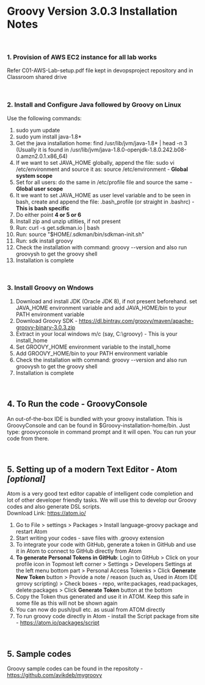 # Groovy Version 3.0.3 Installation Notes

<br>

### 1. Provision of AWS EC2 instance for all lab works
Refer C01-AWS-Lab-setup.pdf file kept in devopsproject repository and in Classroom shared drive

<br>

### 2. Install and Configure Java followed by Groovy on Linux
Use the following commands:
1. sudo yum update
2. sudo yum install java-1.8*
3. Get the java installation home: find /usr/lib/jvm/java-1.8* | head -n 3
   <br>
   (Usually it is found in /usr/lib/jvm/java-1.8.0-openjdk-1.8.0.242.b08-0.amzn2.0.1.x86_64)
4. If we want to set JAVA_HOME globally, append the file: sudo vi /etc/environment  and source it as: source /etc/environment - **Global system scope**
5. Set for all users: do the same in /etc/profile file and source the same - **Global user scope**
6. It we want to set JAVA_HOME as user level variable and to be seen in bash, create and append the file: .bash_profile (or straight in .bashrc) - **This is bash specific**
7. Do either point **4 or 5 or 6**
8. Install zip and unzip utlities, if not present
9. Run: curl -s get.sdkman.io | bash
10. Run: source "$HOME/.sdkman/bin/sdkman-init.sh"
11. Run: sdk install groovy
12. Check the installation with command: groovy --version and also run groovysh to get the groovy shell
13. Installation is complete

<br>

### 3. Install Groovy on Wndows
1. Download and install JDK (Oracle JDK 8), if not present beforehand. set JAVA_HOME environment variable and add JAVA_HOME/bin to your PATH environment variable
2. Download Groovy SDK - https://dl.bintray.com/groovy/maven/apache-groovy-binary-3.0.3.zip
3. Extract in your local windows m/c (say, C:\groovy) - This is your install_home
4. Set GROOVY_HOME environment variable to the install_home
5. Add GROOVY_HOME/bin to your PATH environment variable
6. Check the installation with command: groovy --version and also run groovysh to get the groovy shell
7. Installation is complete

<br>

## 4. To Run the code - GroovyConsole
An out-of-the-box IDE is bundled with your groovy installation. This is GroovyConsole and can be found in $Groovy-installation-home/bin. Just type: groovyconsole in command prompt and it will open. You can run your code from there.

<br>

## 5. Setting up of a modern Text Editor - Atom ***[optional]***
Atom is a very good text editor capable of intelligent code completion and lot of other developer friendly tasks. 
We will use this to develop our Groovy codes and also generate DSL scripts.
<br>
Download Link: https://atom.io/
<br>
1. Go to File > settings > Packages > Install language-groovy package and restart Atom
2. Start writing your codes - save files with .groovy extension
3. To integrate your code with GitHub, generate a token in GitHub and use it in Atom to connect to GitHub directly from Atom
4. **To generate Personal Tokens in GitHub**: Login to GitHub > Click on your profile icon in Topmost left corner > Settings > Developers Settings at the left menu bottom part > Personal Access Tokenks > Click **Generate New Token** button > Provide a note / reason (such as, Used in Atom IDE grrovy scripting) > Check boxes - repo, write:packages, read:packages, delete:packages > Click **Generate Token** button at the bottom
5. Copy the Token thus generated and use it in ATOM. Keep this safe in some file as this will not be shown again
6. You can now do push/pull etc. as usual from ATOM directly
7. To run groovy code directly in Atom - install the Script package from site - https://atom.io/packages/script

<br>

## 5. Sample codes
Groovy sample codes can be found in the repositoty - https://github.com/avikdeb/mygroovy
